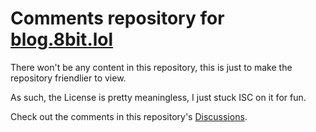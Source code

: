 # Comments repository for [blog.8bit.lol](https://blog.8bit.lol/)

There won't be any content in this repository, this is just to make the repository friendlier to view.

As such, the License is pretty meaningless, I just stuck ISC on it for fun.

Check out the comments in this repository's [Discussions](https://github.com/supleed2/blog.8bit.lol-comments/discussions).
